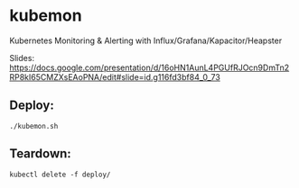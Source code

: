 # kubemon
Kubernetes Monitoring & Alerting with Influx/Grafana/Kapacitor/Heapster

Slides: https://docs.google.com/presentation/d/16oHN1AunL4PGUfRJOcn9DmTn2RP8kI65CMZXsEAoPNA/edit#slide=id.g116fd3bf84_0_73

## Deploy:

```
./kubemon.sh
```

## Teardown:
```
kubectl delete -f deploy/
```

